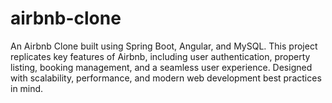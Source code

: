 # airbnb-clone
An Airbnb Clone built using Spring Boot, Angular, and MySQL. This project replicates key features of Airbnb, including user authentication, property listing, booking management, and a seamless user experience. Designed with scalability, performance, and modern web development best practices in mind.
